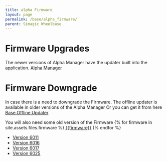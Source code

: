 ```yaml
---
title: alpha Firmware
layout: page
permalink: /base/alpha_firmware/
parent: Simagic Wheelbase
---
```

# Firmware Upgrades
The newer versions of Alpha Manager have the updater built into the application.
[Alpha Manager](https://www.simagic.com/#/PageMainEn/PageDownloadEn)

# Firmware Downgrade
In case there is a need to downgrade the Firmware.
The offline updater is available in older versions of the Alpha Manager
Or you can get it from here <a href="/assets/files/alpha/Base_Offline_Updater.zip">Base Offline Updater<a/>

You will also need some old version of the Firmware
{% for firmware in site.assets.files.firmware %}
        <a href="{{ site.baseurl }}{{ firmware.path }}">{{firmware}}<a/>
{% endfor %}
- <a href="/assets/files/alpha/6011.fw">Version 6011<a/>
- <a href="/assets/files/alpha/6016.fw">Version 6016<a/>
- <a href="/assets/files/alpha/6017.fw">Version 6017<a/>
- <a href="/assets/files/alpha/6025.fw">Version 6025<a/>